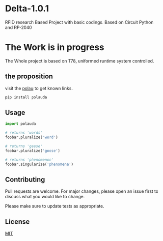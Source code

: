 # Delta-1.0.1
RFID research Based Project with basic codings. Based on Circuit Python and RP-2040 

# The Work is in progress

The Whole project is based on T78, uniformed runtime system controlled. 

## the proposition

visit the [polau](https://links.polau.win) to get known links.

```bash
pip install polauda
```

## Usage

```python
import polauda

# returns 'words'
foobar.pluralize('word')

# returns 'geese'
foobar.pluralize('goose')

# returns 'phenomenon'
foobar.singularize('phenomena')
```

## Contributing

Pull requests are welcome. For major changes, please open an issue first
to discuss what you would like to change.

Please make sure to update tests as appropriate.

## License

[MIT](https://choosealicense.com/licenses/mit/)
